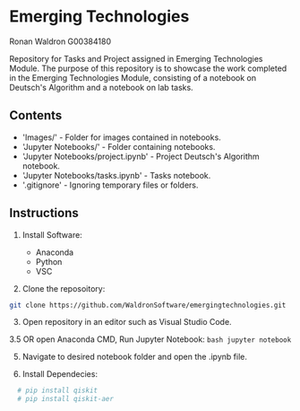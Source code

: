 # Emerging Technologies
Ronan Waldron
G00384180

Repository for Tasks and Project assigned in Emerging Technologies Module.
The purpose of this repository is to showcase the work completed in the Emerging Technologies Module, consisting of a notebook on Deutsch's Algorithm and a notebook on lab tasks.


## Contents

- 'Images/' - Folder for images contained in notebooks.
- 'Jupyter Notebooks/' - Folder containing notebooks.
- 'Jupyter Notebooks/project.ipynb' - Project Deutsch's Algorithm notebook.
- 'Jupyter Notebooks/tasks.ipynb' - Tasks notebook.
- '.gitignore' - Ignoring temporary files or folders.

## Instructions

1. Install Software:
   - Anaconda
   - Python
   - VSC
    
2. Clone the reposoitory:  
```bash
git clone https://github.com/WaldronSoftware/emergingtechnologies.git
```
3. Open repository in an editor such as Visual Studio Code.
   
3.5 OR open Anaconda CMD, Run Jupyter Notebook:
    ```bash
    jupyter notebook
    ```
    
5. Navigate to desired notebook folder and open the .ipynb file.
   
6. Install Dependecies: 
```bash
  # pip install qiskit
  # pip install qiskit-aer
```

